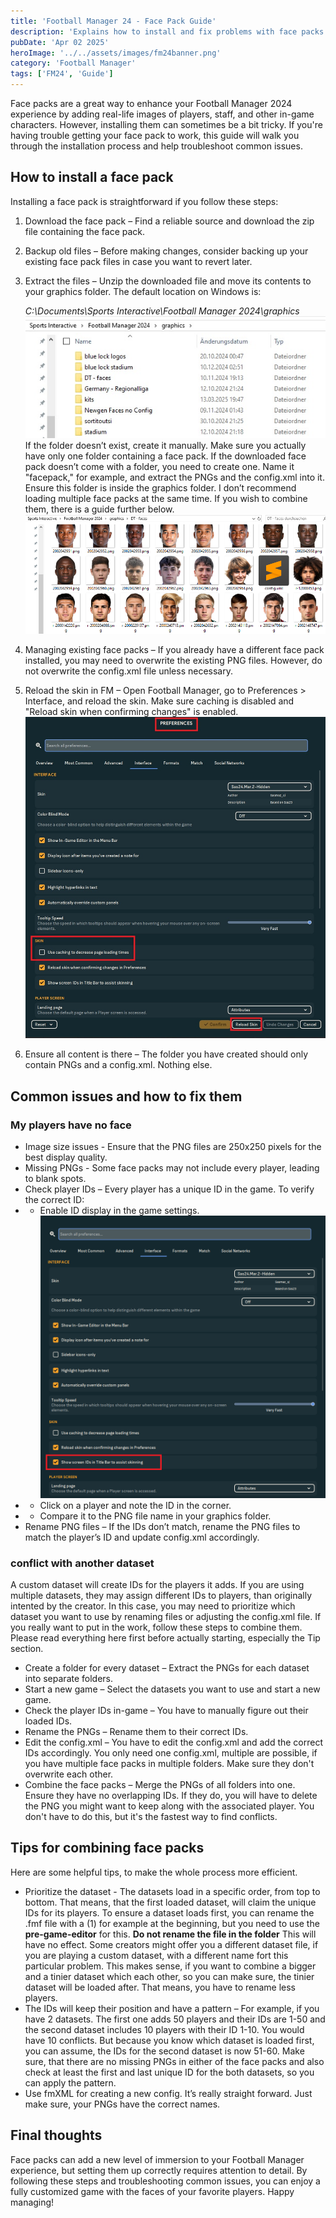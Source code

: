 ```yaml
---
title: 'Football Manager 24 - Face Pack Guide'
description: 'Explains how to install and fix problems with face packs'
pubDate: 'Apr 02 2025'
heroImage: '../../assets/images/fm24banner.png'
category: 'Football Manager'
tags: ['FM24', 'Guide']
---
```


Face packs are a great way to enhance your Football Manager 2024 experience by adding real-life images of players, staff, and other in-game characters. However, installing them can sometimes be a bit tricky. If you're having trouble getting your face pack to work, this guide will walk you through the installation process and help troubleshoot common issues.

## How to install a face pack

Installing a face pack is straightforward if you follow these steps:

1. Download the face pack – Find a reliable source and download the zip file containing the face pack.
2. Backup old files – Before making changes, consider backing up your existing face pack files in case you want to revert later.
3. Extract the files – Unzip the downloaded file and move its contents to your graphics folder. The default location on Windows is:

   _C:\Documents\Sports Interactive\Football Manager 2024\graphics_
   ![Screenshot](../../assets/images/fm24guide/fpguide2.jpg)
   If the folder doesn’t exist, create it manually. Make sure you actually have only one folder containing a face pack.
   If the downloaded face pack doesn’t come with a folder, you need to create one. Name it "facepack," for example, and extract the PNGs and the config.xml into it. Ensure this folder is inside the graphics folder.
   I don’t recommend loading multiple face packs at the same time. If you wish to combine them, there is a guide further below. ![Screenshot](../../assets/images/fm24guide/fpguide1.png)

4. Managing existing face packs – If you already have a different face pack installed, you may need to overwrite the existing PNG files. However, do not overwrite the config.xml file unless necessary.
5. Reload the skin in FM – Open Football Manager, go to Preferences > Interface, and reload the skin. Make sure caching is disabled and "Reload skin when confirming changes" is enabled. ![Screenshot](../../assets/images/fm24guide/stadiumguide11.png)
6. Ensure all content is there – The folder you have created should only contain PNGs and a config.xml. Nothing else.

## Common issues and how to fix them

### My players have no face

- Image size issues - Ensure that the PNG files are 250x250 pixels for the best display quality.
- Missing PNGs - Some face packs may not include every player, leading to blank spots.
- Check player IDs – Every player has a unique ID in the game. To verify the correct ID:
- - Enable ID display in the game settings. ![Screenshot](../../assets/images/fm24guide/stadiumguide7.png)
- - Click on a player and note the ID in the corner.
- - Compare it to the PNG file name in your graphics folder.
- Rename PNG files – If the IDs don’t match, rename the PNG files to match the player’s ID and update config.xml accordingly.

### conflict with another dataset

A custom dataset will create IDs for the players it adds. If you are using multiple datasets, they may assign different IDs to players, than originally intented by the creator. In this case, you may need to prioritize which dataset you want to use by renaming files or adjusting the config.xml file. If you really want to put in the work, follow these steps to combine them. Please read everything here first before actually starting, especially the Tip section.

- Create a folder for every dataset – Extract the PNGs for each dataset into separate folders.
- Start a new game – Select the datasets you want to use and start a new game.
- Check the player IDs in-game – You have to manually figure out their loaded IDs.
- Rename the PNGs – Rename them to their correct IDs.
- Edit the config.xml – You have to edit the config.xml and add the correct IDs accordingly. You only need one config.xml, multiple are possible, if you have multiple face packs in multiple folders. Make sure they don't overwrite each other.
- Combine the face packs – Merge the PNGs of all folders into one. Ensure they have no overlapping IDs. If they do, you will have to delete the PNG you might want to keep along with the associated player. You don't have to do this, but it's the fastest way to find conflicts.

## Tips for combining face packs

Here are some helpful tips, to make the whole process more efficient.

- Prioritize the dataset - The datasets load in a specific order, from top to bottom. That means, that the first loaded dataset, will claim the unique IDs for its players. To ensure a dataset loads first, you can rename the .fmf file with a (1) for example at the beginning, but you need to use the **pre-game-editor** for this. **Do not rename the file in the folder** This will have no effect. Some creators might offer you a different dataset file, if you are playing a custom dataset, with a different name fort this particular problem. This makes sense, if you want to combine a bigger and a tinier dataset which each other, so you can make sure, the tinier dataset will be loaded after. That means, you have to rename less players.
- The IDs will keep their position and have a pattern – For example, if you have 2 datasets. The first one adds 50 players and their IDs are 1-50 and the second dataset includes 10 players with their ID 1-10. You would have 10 conflicts. But because you know which dataset is loaded first, you can assume, the IDs for the second dataset is now 51-60. Make sure, that there are no missing PNGs in either of the face packs and also check at least the first and last unique ID for the both datasets, so you can apply the pattern.
- Use fmXML for creating a new config. It’s really straight forward. Just make sure, your PNGs have the correct names.

## Final thoughts

Face packs can add a new level of immersion to your Football Manager experience, but setting them up correctly requires attention to detail. By following these steps and troubleshooting common issues, you can enjoy a fully customized game with the faces of your favorite players.
Happy managing!
